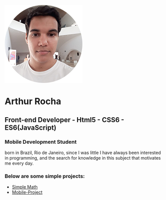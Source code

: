 ![photo-profile](https://github.com/ArthurMaciel95/Arthur-Maciel/blob/master/photo-circle-me.png)
# Arthur Rocha
## Front-end Developer - Html5 - CSS6 - ES6(JavaScript)
### Mobile Development Student


born in Brazil, Rio de Janeiro, since I was little I have always been interested in programming, and the search for knowledge in this subject that motivates me every day.
  
  ### Below are some simple projects:
  * [Simple Math](https://github.com/ArthurMaciel95/Simple-Calculator)
  * [Mobile-Project](https://github.com/ArthurMaciel95/Mobile-Project)
